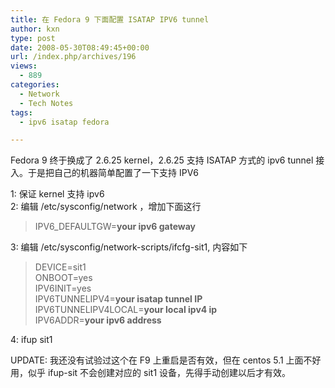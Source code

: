 ```yaml
---
title: 在 Fedora 9 下面配置 ISATAP IPV6 tunnel
author: kxn
type: post
date: 2008-05-30T08:49:45+00:00
url: /index.php/archives/196
views:
  - 889
categories:
  - Network
  - Tech Notes
tags:
  - ipv6 isatap fedora

---
```

Fedora 9 终于换成了 2.6.25 kernel，2.6.25 支持 ISATAP 方式的 ipv6 tunnel 接入。于是把自己的机器简单配置了一下支持 IPV6

1: 保证 kernel 支持 ipv6  
2: 编辑 /etc/sysconfig/network ，增加下面这行

> IPV6_DEFAULTGW=**your ipv6 gateway**

3: 编辑 /etc/sysconfig/network-scripts/ifcfg-sit1, 内容如下

> DEVICE=sit1  
> ONBOOT=yes  
> IPV6INIT=yes  
> IPV6TUNNELIPV4=**your isatap tunnel IP**  
> IPV6TUNNELIPV4LOCAL=**your local ipv4 ip**  
> IPV6ADDR=**your ipv6 address**

4: ifup sit1

UPDATE: 我还没有试验过这个在 F9 上重启是否有效，但在 centos 5.1 上面不好用，似乎 ifup-sit 不会创建对应的 sit1 设备，先得手动创建以后才有效。